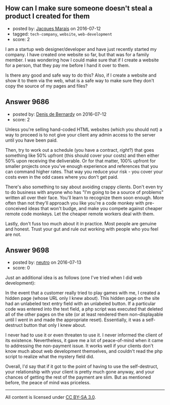 ## How can I make sure someone doesn't steal a product I created for them

- posted by: [Jacques Marais](https://stackexchange.com/users/3848651/jacques-marais) on 2016-07-12
- tagged: `tech-company`, `website`, `web-development`
- score: 2

I am a startup web designer/developer and have just recently started my company. I have created one website so far, but that was for a family member. I was wondering how I could make sure that if I create a website for a person, that they pay me before I hand it over to them.

Is there any good and safe way to do this? Also, if I create a website and show it to them via the web, what is a safe way to make sure they don't copy the source of my pages and files?


## Answer 9686

- posted by: [Denis de Bernardy](https://stackexchange.com/users/182468/denis-de-bernardy) on 2016-07-12
- score: 2

Unless you're selling hand-coded HTML websites (which you should not) a way to proceed is to not give your client any admin access to the server until you have been paid.

Then, try to work out a schedule (you have a contract, _right_?) that goes something like 50% upfront (this should cover your costs) and then either 50% upon receiving the deliverable. Or for that matter, 100% upfront for smaller projects once you've enough experience and references that you can command higher rates. That way you reduce your risk - you cover your costs even in the odd cases where you don't get paid.

There's also something to say about avoiding crappy clients. Don't even try to do business with anyone who has "I'm going to be a source of problems" written all over their face. You'll learn to recognize them soon enough. More often than not they'll approach you like you're a code monkey with pre-conceived ideas that won't budge, and make you compete against cheaper remote code monkeys. Let the cheaper remote workers deal with them.

Lastly, don't fuss too much about it in practice. Most people are genuine and honest. Trust your gut and rule out working with people who you feel are not.


## Answer 9698

- posted by: [neutro](https://stackexchange.com/users/8808557/neutro) on 2016-07-13
- score: 0

Just an additional idea is as follows (one I've tried when I did web development):

In the event that a customer really tried to play games with me, I created a hidden page (whose URL only I knew about).  This hidden page on the site had an unlabeled text entry field with an unlabeled button.  If a particular code was entered into the text field, a php script was executed that deleted all of the other pages on the site (or at least rendered them non-displayable until I went in and made the appropriate reset).  Essentially, it was a self-destruct button that only I knew about.

I never had to use it or even threaten to use it.  I never informed the client of its existence.  Nevertheless, it gave me a lot of peace-of-mind when it came to addressing the non-payment issue.  It works well if your clients don't know much about web development themselves, and couldn't read the php script to realize what the mystery field did.

Overall, I'd say that if it got to the point of having to use the self-destruct, your relationship with your client is pretty much gone anyway, and your chances of getting the rest of the payment are slim.  But as mentioned before, the peace of mind was priceless.



---

All content is licensed under [CC BY-SA 3.0](https://creativecommons.org/licenses/by-sa/3.0/).
